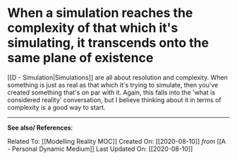 # When a simulation reaches the complexity of that which it's simulating, it transcends onto the same plane of existence

[[D - Simulation|Simulations]] are all about resolution and complexity. When something is just as real as that which it's trying to simulate, then you've created something that's on par with it. Again, this falls into the 'what is considered reality' conversation, but I believe thinking about it in terms of complexity is a good way to start. 

---
**See also/ References**:

Related To: [[Modelling Reality MOC]]
Created On: [[2020-08-10]] *from* [[A - Personal Dynamic Medium]]
Last Updated On: [[2020-08-10]]